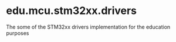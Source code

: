 # edu.mcu.stm32xx.drivers
The some of the STM32xx drivers implementation for the education purposes
